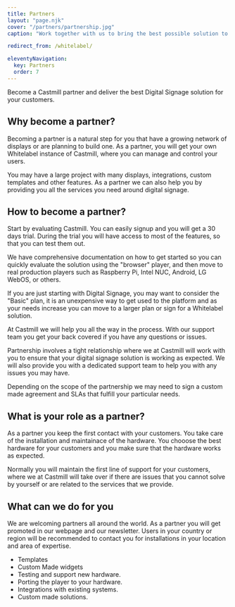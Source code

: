 ```yaml
---
title: Partners
layout: "page.njk"
cover: "/partners/partnership.jpg"
caption: "Work together with us to bring the best possible solution to your customers."

redirect_from: /whitelabel/

eleventyNavigation:
  key: Partners
  order: 7
---
```


Become a Castmill partner and deliver the best Digital Signage solution for your customers.

## Why become a partner?

Becoming a partner is a natural step for you that have a growing network of displays or
are planning to build one. As a partner, you will get your own Whitelabel instance of
Castmill, where you can manage and control your users.

You may have a large project with many displays, integrations, custom templates and other
features. As a partner we can also help you by providing you all the services you need around
digital signage.

## How to become a partner?

Start by evaluating Castmill. You can easily signup and you will get a 30 days trial.
During the trial you will have access to most of the features, so that you can test them out.

We have comprehensive documentation on how to get started so you can quickly evaluate the solution
using the "browser" player, and then move to real production players such as Raspberry Pi, Intel NUC,
Android, LG WebOS, or others.

If you are just starting with Digital Signage, you may want to consider the "Basic" plan, it is
an unexpensive way to get used to the platform and as your needs increase you can move to a
larger plan or sign for a Whitelabel solution.

At Castmill we will help you all the way in the process. With our support team you get your back
covered if you have any questions or issues.

Partnership involves a tight relationship where we at Castmill will work with you to ensure that
your digital signage solution is working as expected. We will also provide you with a dedicated
support team to help you with any issues you may have.

Depending on the scope of the partnership we may need to sign a custom made agreement and SLAs that
fulfill your particular needs.

## What is your role as a partner?

As a partner you keep the first contact with your customers. You take care of the installation and
maintainace of the hardware. You chooose the best hardware for your customers and you make sure that
the hardware works as expected.

Normally you will maintain the first line of support for your customers, where we at Castmill will
take over if there are issues that you cannot solve by yourself or are related to the services that
we provide.

## What can we do for you

We are welcoming partners all around the world. As a partner you will get promoted in our webpage
and our newsletter. Users in your country or region will be recommended to contact you for installations
in your location and area of expertise.

- Templates
- Custom Made widgets
- Testing and support new hardware.
- Porting the player to your hardware.
- Integrations with existing systems.
- Custom made solutions.
